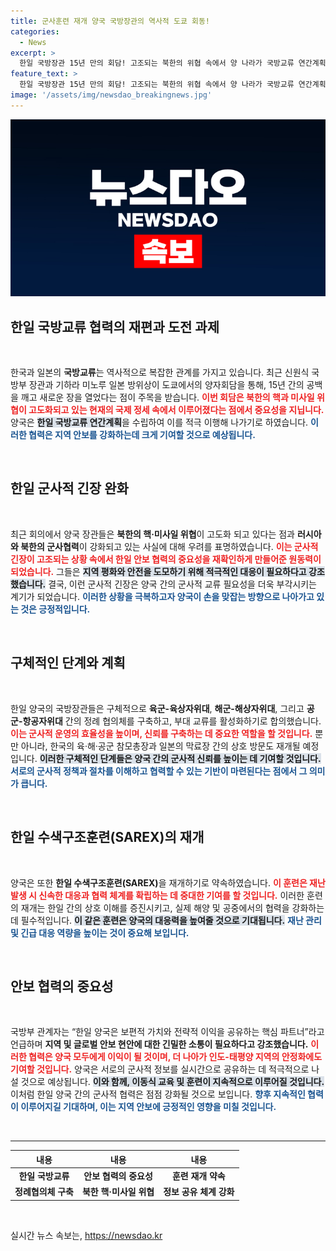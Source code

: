 ```yaml
---
title: 군사훈련 재개 양국 국방장관의 역사적 도쿄 회동!
categories:
  - News
excerpt: >
  한일 국방장관 15년 만의 회담! 고조되는 북한의 위협 속에서 양 나라가 국방교류 연간계획을 수립하고 긴밀한 협력을 다짐했습니다. 평화의 새로운 전환점이 될까요? 클릭해 자세히 알아보세요!
feature_text: >
  한일 국방장관 15년 만의 회담! 고조되는 북한의 위협 속에서 양 나라가 국방교류 연간계획을 수립하고 긴밀한 협력을 다짐했습니다. 평화의 새로운 전환점이 될까요? 클릭해 자세히 알아보세요!
image: '/assets/img/newsdao_breakingnews.jpg'
---
```


<p><img src="/assets/img/newsdao_breakingnews.jpg" alt="koreaapp 속보" /></p>

<h2 data-ke-size="size26">한일 국방교류 협력의 재편과 도전 과제</h2>

<p data-ke-size="size16">&nbsp;</p>

<p>한국과 일본의 <b>국방교류</b>는 역사적으로 복잡한 관계를 가지고 있습니다. 최근 신원식 국방부 장관과 기하라 미노루 일본 방위상이 도쿄에서의 양자회담을 통해, 15년 간의 공백을 깨고 새로운 장을 열었다는 점이 주목을 받습니다. <b><span style="color: #ee2323;">이번 회담은 북한의 핵과 미사일 위협이 고도화되고 있는 현재의 국제 정세 속에서 이루어졌다는 점에서 중요성을 지닙니다.</span></b> 양국은 <b><span style="background-color: #21538527;">한일 국방교류 연간계획</span></b>을 수립하여 이를 적극 이행해 나가기로 하였습니다. <b><span style="color: #1a5490;">이러한 협력은 지역 안보를 강화하는데 크게 기여할 것으로 예상됩니다.</span></b>  </p>

<p data-ke-size="size16">&nbsp;</p>

<h2 data-ke-size="size26">한일 군사적 긴장 완화</h2>

<p data-ke-size="size16">&nbsp;</p>

<p>최근 회의에서 양국 장관들은 <b>북한의 핵·미사일 위협</b>이 고도화 되고 있다는 점과 <b>러시아와 북한의 군사협력</b>이 강화되고 있는 사실에 대해 우려를 표명하였습니다. <b><span style="color: #ee2323;">이는 군사적 긴장이 고조되는 상황 속에서 한일 안보 협력의 중요성을 재확인하게 만들어준 원동력이 되었습니다.</span></b> 그들은 <b><span style="background-color: #21538527;">지역 평화와 안전을 도모하기 위해 적극적인 대응이 필요하다고 강조했습니다.</span></b> 결국, 이런 군사적 긴장은 양국 간의 군사적 교류 필요성을 더욱 부각시키는 계기가 되었습니다. <b><span style="color: #1a5490;">이러한 상황을 극복하고자 양국이 손을 맞잡는 방향으로 나아가고 있는 것은 긍정적입니다.</span></b></p>

<p data-ke-size="size16">&nbsp;</p>

<h2 data-ke-size="size26">구체적인 단계와 계획</h2>

<p data-ke-size="size16">&nbsp;</p>

<p>한일 양국의 국방장관들은 구체적으로 <b>육군-육상자위대</b>, <b>해군-해상자위대</b>, 그리고 <b>공군-항공자위대</b> 간의 정례 협의체를 구축하고, 부대 교류를 활성화하기로 합의했습니다. <b><span style="color: #ee2323;">이는 군사적 운영의 효율성을 높이며, 신뢰를 구축하는 데 중요한 역할을 할 것입니다.</span></b> 뿐만 아니라, 한국의 육·해·공군 참모총장과 일본의 막료장 간의 상호 방문도 재개될 예정입니다. <b><span style="background-color: #21538527;">이러한 구체적인 단계들은 양국 간의 군사적 신뢰를 높이는 데 기여할 것입니다.</span></b> <b><span style="color: #1a5490;">서로의 군사적 정책과 절차를 이해하고 협력할 수 있는 기반이 마련된다는 점에서 그 의미가 큽니다.</span></b> </p>

<p data-ke-size="size16">&nbsp;</p>

<h2 data-ke-size="size26">한일 수색구조훈련(SAREX)의 재개</h2>

<p data-ke-size="size16">&nbsp;</p>

<p>양국은 또한 <b>한일 수색구조훈련(SAREX)</b>을 재개하기로 약속하였습니다. <b><span style="color: #ee2323;">이 훈련은 재난 발생 시 신속한 대응과 협력 체계를 확립하는 데 중대한 기여를 할 것입니다.</span></b> 이러한 훈련의 재개는 한일 간의 상호 이해를 증진시키고, 실제 해양 및 공중에서의 협력을 강화하는 데 필수적입니다. <b><span style="background-color: #21538527;">이 같은 훈련은 양국의 대응력을 높여줄 것으로 기대됩니다.</span></b> <b><span style="color: #1a5490;">재난 관리 및 긴급 대응 역량을 높이는 것이 중요해 보입니다.</span></b></p>

<p data-ke-size="size16">&nbsp;</p>

<h2 data-ke-size="size26">안보 협력의 중요성</h2>

<p data-ke-size="size16">&nbsp;</p>

<p>국방부 관계자는 “한일 양국은 보편적 가치와 전략적 이익을 공유하는 핵심 파트너”라고 언급하며 <b>지역 및 글로벌 안보 현안에 대한 긴밀한 소통이 필요하다고 강조했습니다.</b> <b><span style="color: #ee2323;">이러한 협력은 양국 모두에게 이익이 될 것이며, 더 나아가 인도-태평양 지역의 안정화에도 기여할 것입니다.</span></b> 양국은 서로의 군사적 정보를 실시간으로 공유하는 데 적극적으로 나설 것으로 예상됩니다. <b><span style="background-color: #21538527;">이와 함께, 이동식 교육 및 훈련이 지속적으로 이루어질 것입니다.</span></b> 이처럼 한일 양국 간의 군사적 협력은 점점 강화될 것으로 보입니다. <b><span style="color: #1a5490;">향후 지속적인 협력이 이루어지길 기대하며, 이는 지역 안보에 긍정적인 영향을 미칠 것입니다.</span></b></p>

<p data-ke-size="size16">&nbsp;</p>

<hr>

<table style="width: 100%;">
  <thead>
    <tr>
      <th style="text-align: center;">내용</th>
      <th style="text-align: center;">내용</th>
      <th style="text-align: center;">내용</th>
    </tr>
  </thead>
  <tbody>
    <tr>
      <td style="text-align: center; height: 17px;"><b>한일 국방교류</b></td>
      <td style="text-align: center; height: 17px;"><b>안보 협력의 중요성</b></td>
      <td style="text-align: center; height: 17px;"><b>훈련 재개 약속</b></td>
    </tr>
    <tr>
      <td style="text-align: center; height: 17px;"><b>정례협의체 구축</b></td>
      <td style="text-align: center; height: 17px;"><b>북한 핵·미사일 위협</b></td>
      <td style="text-align: center; height: 17px;"><b>정보 공유 체계 강화</b></td>
    </tr>
  </tbody>
</table>

<p data-ke-size="size16">&nbsp;</p>
실시간 뉴스 속보는, <a href="https://newsdao.kr" rel="dofollow">https://newsdao.kr</a>


